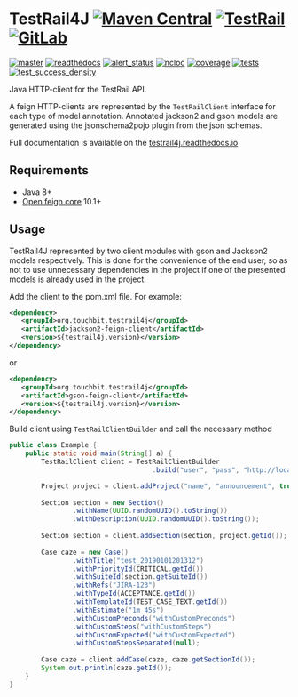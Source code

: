 # TestRail4J [![Maven Central](https://maven-badges.herokuapp.com/maven-central/org.touchbit.testrail4j/parent/badge.svg?style=plastic)](https://mvnrepository.com/artifact/org.touchbit.testrail4j) [![TestRail](https://img.shields.io/badge/TestRail-v5.6.0.3856-blue.svg?style=plastic)](https://www.gurock.com/testrail) [![GitLab](https://img.shields.io/badge/Source-GitLab-blue.svg?style=plastic)](https://gitlab.com/TouchBIT/testrail4j)
   
[![master](https://gitlab.com/TouchBIT/testrail4j/badges/master/build.svg)](https://gitlab.com/TouchBIT/testrail4j/pipelines) [![readthedocs](https://readthedocs.org/projects/testrail4j/badge/?version=master)](https://testrail4j.readthedocs.io) [![alert_status](https://touchbit.org/sonar/api/project_badges/measure?project=org.touchbit.testrail4j%3Atestrail4j&metric=alert_status)](https://touchbit.org/sonar/dashboard?id=org.touchbit.testrail4j%3Atestrail4j) [![ncloc](https://touchbit.org/sonar/api/badges/measure?key=org.touchbit.testrail4j%3Atestrail4j&metric=ncloc&blinking=true)](https://touchbit.org/sonar/component_measures?id=org.touchbit.testrail4j%3Atestrail4j&metric=ncloc) [![coverage](https://touchbit.org/sonar/api/badges/measure?key=org.touchbit.testrail4j%3Atestrail4j&metric=coverage&blinking=true)](https://touchbit.org/sonar/component_measures?id=org.touchbit.testrail4j%3Atestrail4j&metric=coverage) [![tests](https://touchbit.org/sonar/api/badges/measure?key=org.touchbit.testrail4j%3Atestrail4j&metric=tests&blinking=true)](https://touchbit.org/sonar/component_measures?id=org.touchbit.testrail4j%3Atestrail4j&metric=ncloc) [![test_success_density](https://touchbit.org/sonar/api/badges/measure?key=org.touchbit.testrail4j%3Atestrail4j&blinking=true&metric=test_success_density)](https://touchbit.org/sonar/component_measures?id=org.touchbit.testrail4j%3Atestrail4j&metric=tests)

Java HTTP-client for the TestRail API.

A feign HTTP-clients are represented by the `TestRailClient` interface for each type of model annotation.
Annotated jackson2 and gson models are generated using the jsonschema2pojo plugin from the json schemas.

Full documentation is available on the [testrail4j.readthedocs.io](https://testrail4j.readthedocs.io/en/master/)

## Requirements
* Java 8+
* [Open feign core](https://mvnrepository.com/artifact/io.github.openfeign/feign-core) 10.1+

## Usage
TestRail4J represented by two client modules with gson and Jackson2 models respectively.
This is done for the convenience of the end user, so as not to use unnecessary dependencies
in the project if one of the presented models is already used in the project.

Add the client to the pom.xml file. For example:   
```xml
<dependency>
   <groupId>org.touchbit.testrail4j</groupId>
   <artifactId>jackson2-feign-client</artifactId>
   <version>${testrail4j.version}</version>
</dependency>
```   
or
```xml
<dependency>
   <groupId>org.touchbit.testrail4j</groupId>
   <artifactId>gson-feign-client</artifactId>
   <version>${testrail4j.version}</version>
</dependency>
```   

Build client using `TestRailClientBuilder` and call the necessary method
```java
public class Example {
    public static void main(String[] a) {
        TestRailClient client = TestRailClientBuilder
                                    .build("user", "pass", "http://localhost");

        Project project = client.addProject("name", "announcement", true, 3);
        
        Section section = new Section()
                .withName(UUID.randomUUID().toString())
                .withDescription(UUID.randomUUID().toString());
        
        Section section = client.addSection(section, project.getId());
        
        Case caze = new Case()
                .withTitle("test_20190101201312")
                .withPriorityId(CRITICAL.getId())
                .withSuiteId(section.getSuiteId())
                .withRefs("JIRA-123")
                .withTypeId(ACCEPTANCE.getId())
                .withTemplateId(TEST_CASE_TEXT.getId())
                .withEstimate("1m 45s")
                .withCustomPreconds("withCustomPreconds")
                .withCustomSteps("withCustomSteps")
                .withCustomExpected("withCustomExpected")
                .withCustomStepsSeparated(null);
        
        Case caze = client.addCase(caze, caze.getSectionId());
        System.out.println(caze.getId());
    }
}
```
